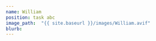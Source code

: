 ```yaml
---
name: William
position: task abc
image_path:  "{{ site.baseurl }}/images/William.avif"
blurb: 
---
```

